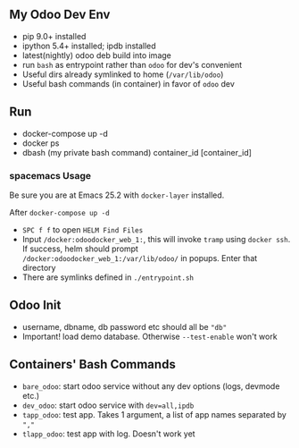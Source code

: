 ## My Odoo Dev Env ##

- pip 9.0+ installed
- ipython 5.4+ installed; ipdb installed
- latest(nightly) odoo deb build into image
- run `bash` as entrypoint rather than `odoo` for dev's
  convenient
- Useful dirs already symlinked to home (`/var/lib/odoo`)
- Useful bash commands (in container) in favor of `odoo` dev

## Run ##

- docker-compose up -d
- docker ps
- dbash (my private bash command) container_id [container_id]

### spacemacs Usage ###

Be sure you are at Emacs 25.2 with `docker-layer` installed.

After `docker-compose up -d`

- `SPC f f` to open `HELM Find Files`
- Input `/docker:odoodocker_web_1:`, this will invoke `tramp`
  using `docker ssh`. If success, helm should prompt
  `/docker:odoodocker_web_1:/var/lib/odoo/` in popups. Enter that
  directory 
- There are symlinks defined in `./entrypoint.sh`

## Odoo Init ##

- username, dbname, db password etc should all be `"db"`
- Important! load demo database. Otherwise `--test-enable` won't work

## Containers' Bash Commands ##

- `bare_odoo`: start odoo service without any dev options (logs,
  devmode etc.)
- `dev_odoo`: start odoo service with `dev=all,ipdb`
- `tapp_odoo`: test app. Takes 1 argument, a list of app names
  separated by `","`
- `tlapp_odoo`: test app with log. Doesn't work yet
















